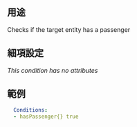 ## 用途
Checks if the target entity has a passenger

## 細項設定
*This condition has no attributes*


## 範例
```yaml
  Conditions:
  - hasPassenger{} true
```